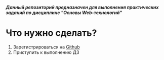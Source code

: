 ***Данный репозиторий предназначен для выполнения практических заданий по дисциплине "Основы Web-технологий"***

# Что нужно сделать?

1. Зарегистрироваться на [Github](https://github.com/)
1. Приступить к выполнению ДЗ